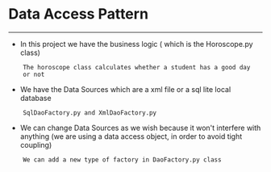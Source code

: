 # Data Access Pattern

---------------------------------------------------------

- In this project we have the business logic ( which is the Horoscope.py class)
```
    The horoscope class calculates whether a student has a good day
    or not
```
- We have the Data Sources which are a xml file or a sql lite local database
```
    SqlDaoFactory.py and XmlDaoFactory.py
```
- We can change Data Sources as we wish because it won't interfere with anything (we are using a data access object, in order to avoid tight coupling)
```
    We can add a new type of factory in DaoFactory.py class
```
